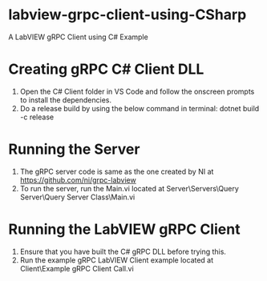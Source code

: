 # labview-grpc-client-using-CSharp
A LabVIEW gRPC Client using C# Example

# Creating gRPC C# Client DLL
1. Open the C# Client folder in VS Code and follow the onscreen prompts to install the dependencies. 
2. Do a release build by using the below command in terminal:
dotnet build -c release

# Running the Server
1. The gRPC server code is same as the one created by NI at https://github.com/ni/grpc-labview
2. To run the server, run the Main.vi located at 
Server\Servers\Query Server\Query Server Class\Main.vi

# Running the LabVIEW gRPC Client
1. Ensure that you have built the C# gRPC DLL before trying this.
2. Run the example gRPC LabVIEW Client example located at
Client\Example gRPC Client Call.vi
